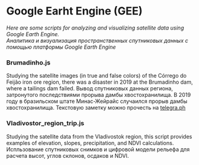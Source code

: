 # Google Earht Engine (GEE)
*Here are some scripts for analyzing and visualizing satellite data using Google Earth Engine.*  
*Аналитика и визуализация пространственных спутниковых данных с помощью платформы Google Earth Engine*  

### Brumadinho.js   
Studying the satellite images (in true and false colors) of the Córrego do Feijão iron ore region, there was a disaster in 2019 at the Brumadinho dam, where a tailings dam failed.
Вывод спутниковых данных региона, затронутого последствиями прорыва дамбы хвостохранилища. В 2019 году в бразильском штате Минас-Жейрайс случаился прорыв дамбы хвостохранилища. Текстовую заметку можно прочесть на [telegra.ph](https://telegra.ph/Rastitelnost-posle-proryva-damby-Brumadinho-06-04)  

### Vladivostor_region_trip.js  
Studying the satellite data from the Vladivostok region, this script provides examples of elevation, slopes, precipitation, and NDVI calculations.  
Испльзование спутниковых снимков и цифровой модели рельефа для расчета высот, углов склонов, осдаков и NDVI.
